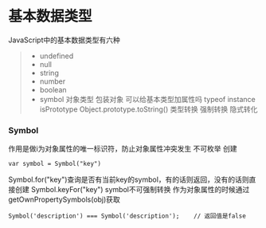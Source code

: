 # 基本数据类型
JavaScript中的基本数据类型有六种
>* undefined
>* null
>* string
>* number
>* boolean
>* symbol
对象类型
包装对象
可以给基本类型加属性吗
typeof
instance
isPrototype
Object.prototype.toString()
类型转换
强制转换
隐式转化

### Symbol
作用是做i为对象属性的唯一标识符，防止对象属性冲突发生
不可枚举
创建
```
var symbol = Symbol("key")
```
Symbol.for("key")查询是否有当前key的symbol，有的话则返回，没有的话则直接创建
Symbol.keyFor("key")
symbol不可强制转换
作为对象属性的时候通过getOwnPropertySymbols(obj)获取
```
Symbol('description') === Symbol('description');    // 返回值是false
```
